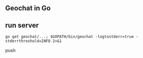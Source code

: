 Geochat in Go
-------------

## run server
`go get geochat/...; $GOPATH/bin/geochat -logtostderr=true -stderrthreshold=INFO 2>&1`

push
